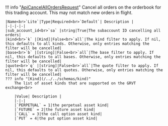 !!! info "[ApiCancelAllOrdersRequest](/../../schemas/api_cancel_all_orders_request)"
    Cancel all orders on the orderbook for this trading account. This may not match new orders in flight.<br>

    |Name<br>`Lite`|Type|Required<br>`Default`| Description |
    |-|-|-|-|
    |sub_account_id<br>`sa` |string|True|The subaccount ID cancelling all orders|
    |kind<br>`k` |[Kind]|False<br>`all`|The kind filter to apply. If nil, this defaults to all kinds. Otherwise, only entries matching the filter will be cancelled|
    |base<br>`b` |[string]|False<br>`all`|The base filter to apply. If nil, this defaults to all bases. Otherwise, only entries matching the filter will be cancelled|
    |quote<br>`q` |[string]|False<br>`all`|The quote filter to apply. If nil, this defaults to all quotes. Otherwise, only entries matching the filter will be cancelled|
    ??? info "[Kind](/../../schemas/kind)"
        The list of asset kinds that are supported on the GRVT exchange<br>

        |Value| Description |
        |-|-|
        |`PERPETUAL` = 1|the perpetual asset kind|
        |`FUTURE` = 2|the future asset kind|
        |`CALL` = 3|the call option asset kind|
        |`PUT` = 4|the put option asset kind|
